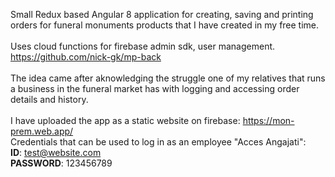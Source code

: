 Small Redux based Angular 8 application for creating, saving and printing orders for funeral monuments products that I have created in my free time. <br><br>
Uses cloud functions for firebase admin sdk, user management. https://github.com/nick-gk/mp-back <br><br>
The idea came after aknowledging the struggle one of my relatives that runs a business in the funeral market has with logging and accessing order details and history. <br><br>
I have uploaded the app as a static website on firebase: https://mon-prem.web.app/ <br>
Credentials that can be used to log in as an employee "Acces Angajati": <br>
<b>ID</b>: test@website.com <br>
<b>PASSWORD</b>: 123456789
